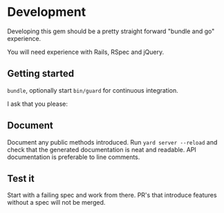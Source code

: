 # Development
Developing this gem should be a pretty straight forward "bundle and go"
experience.

You will need experience with Rails, RSpec and jQuery.

## Getting started
`bundle`, optionally start `bin/guard` for continuous integration.

I ask that you please:

## Document
Document any public methods introduced.
Run `yard server --reload` and check that the generated documentation is
neat and readable. API documentation is preferable to line comments.

## Test it
Start with a failing spec and work from there. PR's that introduce features
without a spec will not be merged.
